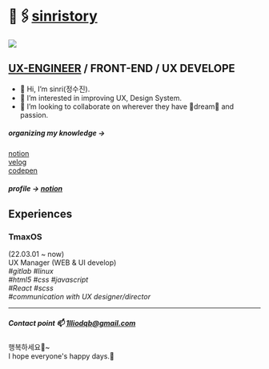 # 📎🖇[sinristory](https://sinri0809.github.io/sinristory/)
![](https://wikidocs.net/images/page/160362/img-sec1-books.png)
## [UX-ENGINEER](https://www.coursera.org/articles/what-is-a-ux-engineer) / FRONT-END / UX DEVELOPE 
- 👋 Hi, I’m sinri(정수진).  
- 👀 I’m interested in improving UX, Design System.  
- 💞️ I’m looking to collaborate on wherever they have 🌟dream🌟 and passion.
  
##### organizing my knowledge -> 
[notion](https://sinri0809.notion.site/T-c25bbde0253d420c9f58236b842163a3)  
[velog](https://velog.io/@tmax_ux_dev/series)  
[codepen](https://codepen.io/sinri0809/)

##### profile -> [notion](https://sinri0809.notion.site/sinri-in-the-house-131a93c71d2b4e22a0673a9b2f5d0d3b)
  
## Experiences
### TmaxOS
(22.03.01 ~ now)  
UX Manager (WEB & UI develop)  
*#gitlab* *#linux*  
*#html5* *#css* *#javascript*  
*#React* *#scss*  
*#communication with UX designer/director*  

---

##### Contact point 📫 1lliodqb@gmail.com 
  행복하세요🌼~  
  I hope everyone's happy days.🌼  
<!---
sinri0809/sinri0809 is a ✨ special ✨ repository because its `README.md` (this file) appears on your GitHub profile.
You can click the Preview link to take a look at your changes.
--->
